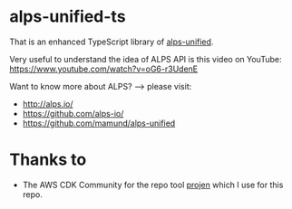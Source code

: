 # alps-unified-ts
That is an enhanced TypeScript library of [alps-unified](https://github.com/mamund/alps-unified).

Very useful to understand the idea of ALPS API is this video on YouTube: https://www.youtube.com/watch?v=oG6-r3UdenE

Want to know more about ALPS? --> please visit:
* http://alps.io/
* https://github.com/alps-io/
* https://github.com/mamund/alps-unified

# Thanks to
* The AWS CDK Community for the repo tool [projen](https://github.com/projen/projen) which I use for this repo.